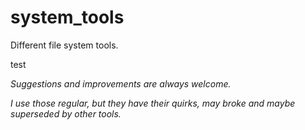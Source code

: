 
# system_tools

Different file system tools.

test

*Suggestions and improvements are always welcome.*

*I use those regular, but they have their quirks, may broke and maybe superseded by other tools.*
